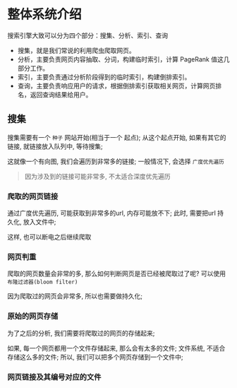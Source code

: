 # 整体系统介绍

搜索引擎大致可以分为四个部分：搜集、分析、索引、查询

- 搜集，就是我们常说的利用爬虫爬取网页。
- 分析，主要负责网页内容抽取、分词，构建临时索引，计算 PageRank 值这几部分工作。
- 索引，主要负责通过分析阶段得到的临时索引，构建倒排索引。
- 查询，主要负责响应用户的请求，根据倒排索引获取相关网页，计算网页排名，返回查询结果给用户。


## 搜集

搜集需要有一个 `种子` 网站开始(相当于一个 起点); 
从这个起点开始, 如果有其它的链接, 就链接放入队列中, 等待搜集;

这就像一个有向图, 我们会遍历到非常多的链接;
一般情况下, 会选择 `广度优先遍历`

> 因为涉及到的链接可能非常多, 不太适合深度优先遍历

### 爬取的网页链接

通过广度优先遍历, 可能获取到非常多的url, 内存可能放不下;
此时, 需要把url 持久化, 放入文件中; 

这样, 也可以断电之后继续爬取


### 网页判重

爬取的网页数量会非常的多, 那么如何判断网页是否已经被爬取过了呢? 
可以使用 `布隆过滤器(bloom filter)`

因为爬取过的网页会非常多, 所以也需要做持久化; 

### 原始的网页存储

为了之后的分析, 我们需要将爬取过的网页的存储起来;

如果, 每一个网页都用一个文件存储起来, 那么会有太多的文件;
文件系统, 不适合存储这么多的文件;
所以, 我们可以把多个网页存储到一个文件中;


### 网页链接及其编号对应的文件



